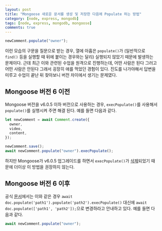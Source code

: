 ```yaml
---
layout: post
title: "Mongoose 새로운 문서를 생성 및 저장한 다음에 Populate 하는 방법"
category: [node, express, mongodb]
tags: [node, express, mongodb, mongoose]
comments: true
---
```


```js
newComment.populate("owner");
```

이런 모습의 구문을 질문으로 받는 경우, 열에 아홉은 `populate()`가 (일반적으로 `find()` 등을 실행할 때 뒤에 붙이는 경우와는 달리) 실행되지 않았기 때문에 발생하는 문제이다. 근데 최근 이와 관련된 수업을 원격으로 진행하는데, 어떤 사람은 된다 그러고 어떤 사람은 안된다 그래서 굉장히 애를 먹었던 경험이 있다. 진도를 나가야해서 답변을 미루고 수업이 끝난 뒤 찾아보니 버전 차이에서 생기는 문제였다.

## Mongoose 버전 6 이전

Mongoose 버전을 v6.0.5 이하 버전으로 사용하는 경우, `execPopulate()`를 사용해서 `populate()`를 실행시켜 주면 해결 된다. 예를 들면 다음과 같다.

```js
let newComment = await Comment.create({
  owner,
  video,
  content,
});

newComment.save();
await newComment.populate("owner").execPopulate();
```

하지만 Mongoose가 v6.0.5 업그레이드를 하면서 `execPopulate()`가 [삭제](https://mongoosejs.com/docs/migrating_to_6.html#removed-execpopulate)되었기 때문에 더이상 이 방법을 권장하지 않는다.

## Mongoose 버전 6 이후

공식 [문서](https://mongoosejs.com/docs/migrating_to_6.html#removed-execpopulate)에서는 이와 같은 경우 `await doc.populate('path1').populate('path2').execPopulate()` 대신에 `await doc.populate(['path1', 'path2']);`으로 변경하라고 안내하고 있다. 예를 들면 다음과 같다.

```js
await newComment.populate("owner");
```
